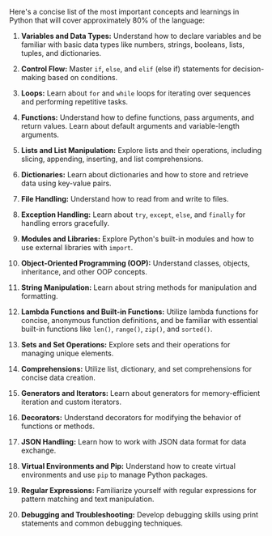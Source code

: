 Here's a concise list of the most important concepts and learnings in Python that will cover approximately 80% of the language:

1. **Variables and Data Types:** Understand how to declare variables and be familiar with basic data types like numbers, strings, booleans, lists, tuples, and dictionaries.

2. **Control Flow:** Master `if`, `else`, and `elif` (else if) statements for decision-making based on conditions.

3. **Loops:** Learn about `for` and `while` loops for iterating over sequences and performing repetitive tasks.

4. **Functions:** Understand how to define functions, pass arguments, and return values. Learn about default arguments and variable-length arguments.

5. **Lists and List Manipulation:** Explore lists and their operations, including slicing, appending, inserting, and list comprehensions.

6. **Dictionaries:** Learn about dictionaries and how to store and retrieve data using key-value pairs.

7. **File Handling:** Understand how to read from and write to files.

8. **Exception Handling:** Learn about `try`, `except`, `else`, and `finally` for handling errors gracefully.

9. **Modules and Libraries:** Explore Python's built-in modules and how to use external libraries with `import`.

10. **Object-Oriented Programming (OOP):** Understand classes, objects, inheritance, and other OOP concepts.

11. **String Manipulation:** Learn about string methods for manipulation and formatting.

12. **Lambda Functions and Built-in Functions:** Utilize lambda functions for concise, anonymous function definitions, and be familiar with essential built-in functions like `len()`, `range()`, `zip()`, and `sorted()`.

13. **Sets and Set Operations:** Explore sets and their operations for managing unique elements.

14. **Comprehensions:** Utilize list, dictionary, and set comprehensions for concise data creation.

15. **Generators and Iterators:** Learn about generators for memory-efficient iteration and custom iterators.

16. **Decorators:** Understand decorators for modifying the behavior of functions or methods.

17. **JSON Handling:** Learn how to work with JSON data format for data exchange.

18. **Virtual Environments and Pip:** Understand how to create virtual environments and use `pip` to manage Python packages.

19. **Regular Expressions:** Familiarize yourself with regular expressions for pattern matching and text manipulation.

20. **Debugging and Troubleshooting:** Develop debugging skills using print statements and common debugging techniques.
